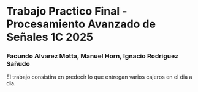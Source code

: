 # Trabajo Practico Final - Procesamiento Avanzado de Señales 1C 2025
### Facundo Alvarez Motta, Manuel Horn, Ignacio Rodriguez Sañudo

El trabajo consistira en predecir lo que entregan varios cajeros en el dia a dia.
